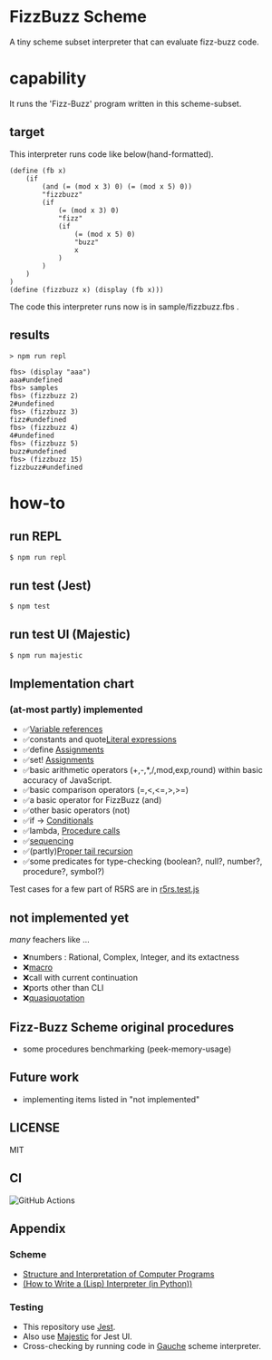 # FizzBuzz Scheme

A tiny scheme subset interpreter that can evaluate fizz-buzz code.

# capability

It runs the 'Fizz-Buzz' program written in this scheme-subset.

## target

This interpreter runs code like below(hand-formatted).

```
(define (fb x)
	(if
		(and (= (mod x 3) 0) (= (mod x 5) 0))
		"fizzbuzz"
		(if
			(= (mod x 3) 0)
			"fizz"
			(if
				(= (mod x 5) 0)
				"buzz"
				x
			)
		)
	)
)
(define (fizzbuzz x) (display (fb x)))
```

The code this interpreter runs now is in sample/fizzbuzz.fbs .

## results

```console
> npm run repl

fbs> (display "aaa")
aaa#undefined
fbs> samples
fbs> (fizzbuzz 2)
2#undefined
fbs> (fizzbuzz 3)
fizz#undefined
fbs> (fizzbuzz 4)
4#undefined
fbs> (fizzbuzz 5)
buzz#undefined
fbs> (fizzbuzz 15)
fizzbuzz#undefined
```

# how-to

## run REPL

```bash
$ npm run repl
```

## run test (Jest)

```bash
$ npm test
```

## run test UI (Majestic)

```bash
$ npm run majestic
```

## Implementation chart

### (at-most partly) implemented

- ✅[Variable references](https://schemers.org/Documents/Standards/R5RS/HTML/r5rs-Z-H-7.html#%_sec_4.1.1)
- ✅constants and quote[Literal expressions](https://schemers.org/Documents/Standards/R5RS/HTML/r5rs-Z-H-7.html#%_sec_4.1.2)
- ✅define [Assignments](https://schemers.org/Documents/Standards/R5RS/HTML/r5rs-Z-H-7.html#%_sec_4.1.6)
- ✅set! [Assignments](https://schemers.org/Documents/Standards/R5RS/HTML/r5rs-Z-H-7.html#%_sec_4.2.3)
- ✅basic arithmetic operators (+,-,*,/,mod,exp,round) within basic accuracy of JavaScript.
- ✅basic comparison operators (=,<,<=,>,>=)
- ✅a basic operator for FizzBuzz (and)
- ✅other basic operators (not)
- ✅if -> [Conditionals](https://schemers.org/Documents/Standards/R5RS/HTML/r5rs-Z-H-7.html#%_sec_4.1.5)
- ✅lambda, [Procedure calls](https://schemers.org/Documents/Standards/R5RS/HTML/r5rs-Z-H-7.html#%_sec_4.1.3)
- ✅[sequencing](https://schemers.org/Documents/Standards/R5RS/HTML/r5rs-Z-H-7.html#%_sec_4.2.3)
- ✅(partly)[Proper tail recursion](https://schemers.org/Documents/Standards/R5RS/HTML/r5rs-Z-H-6.html#%_sec_3.5)
- ✅some predicates for type-checking (boolean?, null?, number?, procedure?, symbol?)

Test cases for a few part of R5RS are in [r5rs.test.js](test/r5rs.test.js)

## not implemented yet

_many_ feachers like ...

- ❌numbers : Rational, Complex, Integer, and its extactness 
- ❌[macro](https://schemers.org/Documents/Standards/R5RS/HTML/r5rs-Z-H-7.html#%_sec_4.3)
- ❌call with current continuation
- ❌ports other than CLI
- ❌[quasiquotation](https://schemers.org/Documents/Standards/R5RS/HTML/r5rs-Z-H-7.html#%_sec_4.2.6)


## Fizz-Buzz Scheme original procedures

- some procedures benchmarking (peek-memory-usage)
## Future work

- implementing items listed in "not implemented"

## LICENSE

MIT

## CI

![GitHub Actions](https://github.com/hrkt/fizzbuzz-scheme/actions/workflows/node.js.yml/badge.svg)

## Appendix

### Scheme

- [ Structure and Interpretation of Computer Programs](https://mitpress.mit.edu/sites/default/files/sicp/index.html)
- [(How to Write a (Lisp) Interpreter (in Python))](http://norvig.com/lispy.html)

### Testing

- This repository use [Jest](https://jestjs.io/).
- Also use [Majestic](https://github.com/Raathigesh/majestic) for Jest UI.
- Cross-checking by running code in [Gauche](http://practical-scheme.net/gauche/) scheme interpreter. 
